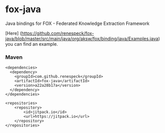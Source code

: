 fox-java
========

Java bindings for FOX - Federated Knowledge Extraction Framework


[Here] (https://github.com/renespeck/fox-java/blob/master/src/main/java/org/aksw/fox/binding/java/Examples.java) you can find an example.


### Maven
    <dependencies>
      <dependency>
        <groupId>com.github.renespeck</groupId>
        <artifactId>fox-java</artifactId>
        <version>a22a28b17a</version>
      </dependency>
    </dependencies>
    
    <repositories>
        <repository>
            <id>jitpack.io</id>
            <url>https://jitpack.io</url>
        </repository>
    </repositories>
